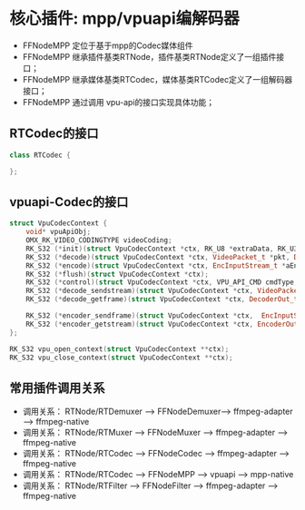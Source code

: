 # 核心插件: mpp/vpuapi编解码器

- FFNodeMPP 定位于基于mpp的Codec媒体组件
- FFNodeMPP 继承插件基类RTNode，插件基类RTNode定义了一组插件接口；
- FFNodeMPP 继承媒体基类RTCodec，媒体基类RTCodec定义了一组解码器接口；
- FFNodeMPP 通过调用 vpu-api的接口实现具体功能；

## RTCodec的接口

``` c++
class RTCodec {

};
```

## vpuapi-Codec的接口

``` c++
struct VpuCodecContext {
    void* vpuApiObj;
    OMX_RK_VIDEO_CODINGTYPE videoCoding;
    RK_S32 (*init)(struct VpuCodecContext *ctx, RK_U8 *extraData, RK_U32 extra_size);
    RK_S32 (*decode)(struct VpuCodecContext *ctx, VideoPacket_t *pkt, DecoderOut_t *aDecOut);
    RK_S32 (*encode)(struct VpuCodecContext *ctx, EncInputStream_t *aEncInStrm, EncoderOut_t *aEncOut);
    RK_S32 (*flush)(struct VpuCodecContext *ctx);
    RK_S32 (*control)(struct VpuCodecContext *ctx, VPU_API_CMD cmdType, void* param);
    RK_S32 (*decode_sendstream)(struct VpuCodecContext *ctx, VideoPacket_t *pkt);
    RK_S32 (*decode_getframe)(struct VpuCodecContext *ctx, DecoderOut_t *aDecOut);

    RK_S32 (*encoder_sendframe)(struct VpuCodecContext *ctx,  EncInputStream_t *aEncInStrm);
    RK_S32 (*encoder_getstream)(struct VpuCodecContext *ctx, EncoderOut_t *aEncOut);
};

RK_S32 vpu_open_context(struct VpuCodecContext **ctx);
RK_S32 vpu_close_context(struct VpuCodecContext **ctx);
```

## 常用插件调用关系

- 调用关系： RTNode/RTDemuxer --> FFNodeDemuxer--> ffmpeg-adapter --> ffmpeg-native
- 调用关系： RTNode/RTMuxer   --> FFNodeMuxer  --> ffmpeg-adapter --> ffmpeg-native
- 调用关系： RTNode/RTCodec   --> FFNodeCodec  --> ffmpeg-adapter --> ffmpeg-native
- 调用关系： RTNode/RTCodec   --> FFNodeMPP    --> vpuapi         --> mpp-native
- 调用关系： RTNode/RTFilter  --> FFNodeFilter --> ffmpeg-adapter --> ffmpeg-native